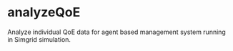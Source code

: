 analyzeQoE
==========

Analyze individual QoE data for agent based management system running in Simgrid simulation.

